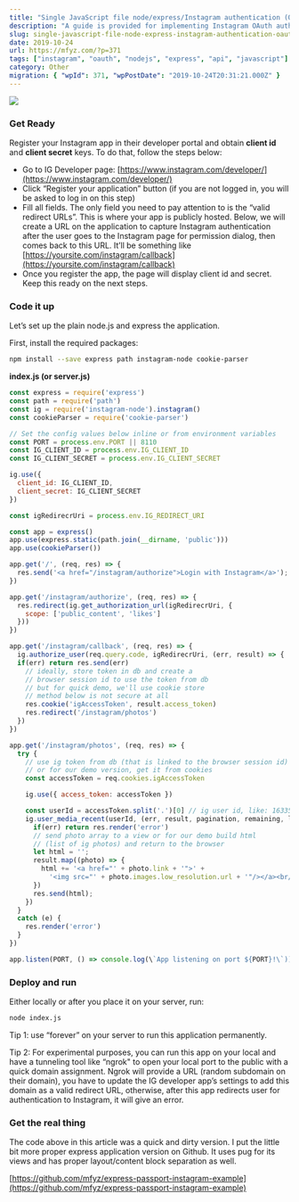 ```yaml
---
title: "Single JavaScript file node/express/Instagram authentication (OAuth) and get user photos"
description: "A guide is provided for implementing Instagram OAuth authentication and fetching user photos using Node.js and Express, all within a single JavaScript file. Steps include registering an Instagram app and coding the server-side logic."
slug: single-javascript-file-node-express-instagram-authentication-oauth-and-get-user-photos
date: 2019-10-24
url: https://mfyz.com/?p=371
tags: ["instagram", "oauth", "nodejs", "express", "api", "javascript"]
category: Other
migration: { "wpId": 371, "wpPostDate": "2019-10-24T20:31:21.000Z" }
---
```


![](/images/archive/en/2019/10/jakob-owens-R-8Kkjaztn0-unsplash.jpg)

### Get Ready

Register your Instagram app in their developer portal and obtain **client id** and **client secret** keys. To do that, follow the steps below:

- Go to IG Developer page: [https://www.instagram.com/developer/](https://www.instagram.com/developer/)
- Click “Register your application” button (if you are not logged in, you will be asked to log in on this step)
- Fill all fields. The only field you need to pay attention to is the “valid redirect URLs”. This is where your app is publicly hosted. Below, we will create a URL on the application to capture Instagram authentication after the user goes to the Instagram page for permission dialog, then comes back to this URL. It’ll be something like [https://yoursite.com/instagram/callback](https://yoursite.com/instagram/callback)
- Once you register the app, the page will display client id and secret. Keep this ready on the next steps.

### Code it up

Let’s set up the plain node.js and express the application.

First, install the required packages:

```sh
npm install --save express path instagram-node cookie-parser
```

**index.js (or server.js)**

```js
const express = require('express')
const path = require('path')
const ig = require('instagram-node').instagram()
const cookieParser = require('cookie-parser')

// Set the config values below inline or from environment variables
const PORT = process.env.PORT || 8110
const IG_CLIENT_ID = process.env.IG_CLIENT_ID
const IG_CLIENT_SECRET = process.env.IG_CLIENT_SECRET

ig.use({
  client_id: IG_CLIENT_ID,
  client_secret: IG_CLIENT_SECRET
})

const igRedirecrUri = process.env.IG_REDIRECT_URI

const app = express()
app.use(express.static(path.join(__dirname, 'public')))
app.use(cookieParser())

app.get('/', (req, res) => {
  res.send('<a href="/instagram/authorize">Login with Instagram</a>');
})

app.get('/instagram/authorize', (req, res) => {
  res.redirect(ig.get_authorization_url(igRedirecrUri, {
    scope: ['public_content', 'likes']
  }))
})

app.get('/instagram/callback', (req, res) => {
  ig.authorize_user(req.query.code, igRedirecrUri, (err, result) => {
  if(err) return res.send(err)
    // ideally, store token in db and create a
    // browser session id to use the token from db
    // but for quick demo, we'll use cookie store
    // method below is not secure at all
    res.cookie('igAccessToken', result.access_token)
    res.redirect('/instagram/photos')
  })
})

app.get('/instagram/photos', (req, res) => {
  try {
    // use ig token from db (that is linked to the browser session id)
    // or for our demo version, get it from cookies
    const accessToken = req.cookies.igAccessToken

    ig.use({ access_token: accessToken })

    const userId = accessToken.split('.')[0] // ig user id, like: 1633560409
    ig.user_media_recent(userId, (err, result, pagination, remaining, limit) => {
      if(err) return res.render('error')
      // send photo array to a view or for our demo build html
      // (list of ig photos) and return to the browser
      let html = '';
      result.map((photo) => {
        html += '<a href="' + photo.link + '">' +
          '<img src="' + photo.images.low_resolution.url + '"/></a><br/>'
      })
      res.send(html);
    })
  }
  catch (e) {
    res.render('error')
  }
})

app.listen(PORT, () => console.log(\`App listening on port ${PORT}!\`))
```

### Deploy and run

Either locally or after you place it on your server, run:

```sh
node index.js
```

Tip 1: use “forever” on your server to run this application permanently.

Tip 2: For experimental purposes, you can run this app on your local and have a tunneling tool like “ngrok" to open your local port to the public with a quick domain assignment. Ngrok will provide a URL (random subdomain on their domain), you have to update the IG developer app’s settings to add this domain as a valid redirect URL, otherwise, after this app redirects user for authentication to Instagram, it will give an error.

### Get the real thing

The code above in this article was a quick and dirty version. I put the little bit more proper express application version on Github. It uses pug for its views and has proper layout/content block separation as well.

[https://github.com/mfyz/express-passport-instagram-example](https://github.com/mfyz/express-passport-instagram-example)
